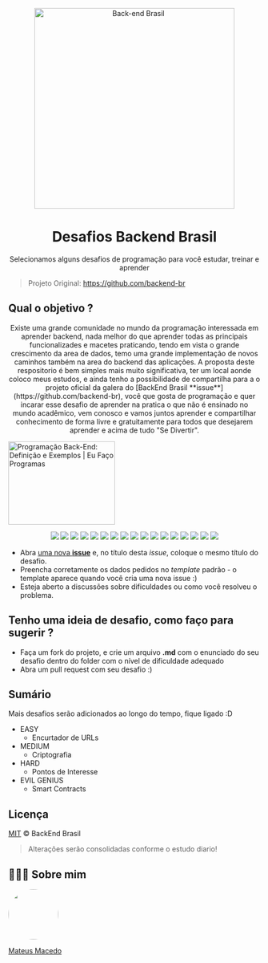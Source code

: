 <p align="center">
 <img src="https://avatars3.githubusercontent.com/u/30732658" width="400" alt="Back-end Brasil">
</p>
<h1 align="center">Desafios Backend Brasil </h1>
<p align="center">Selecionamos alguns desafios de programação para você estudar, treinar e aprender</p>

>Projeto Original: <https://github.com/backend-br>

## Qual o objetivo ?
<p align="center">
Existe uma grande comunidade no mundo da programação interessada em aprender backend, nada melhor do que aprender todas as principais funcionalizades e macetes praticando, tendo em vista o grande crescimento da area de dados, temo uma grande implementação de novos caminhos também na area do backend das aplicações. A proposta deste respositorio é bem simples mais muito significativa, ter um local aonde coloco meus estudos, e ainda tenho a possibilidade de compartilha para a o projeto oficial da galera do [BackEnd Brasil **issue**](https://github.com/backend-br), você que gosta de programação e quer incarar esse desafio de aprender na pratica o que não é ensinado no mundo acadêmico, vem conosco e vamos juntos aprender e compartilhar conhecimento de forma livre e gratuitamente para todos que desejarem aprender e acima de tudo "Se Divertir".
</p>
<img alt="Programação Back-End: Definição e Exemplos | Eu Faço Programas" class="n3VNCb" src="https://eufacoprogramas.com/wp-content/uploads/2018/10/front-end-definicao.jpg" data-noaft="1" jsname="HiaYvf" jsaction="load:XAeZkd;" style="width: 212.789px; height: 166px; margin: 0px;">

<p align="center">
<img src="https://img.shields.io/badge/java%20-FF0000.svg?&style=for-the-badge&logo=java&logoColor=white"/>
<img src="https://img.shields.io/badge/javascript%20-%23323330.svg?&style=for-the-badge&logo=javascript&logoColor=%23F7DF1E"/>
<img src="https://img.shields.io/badge/angular%20-FF0000.svg?&style=for-the-badge&logo=angular&logoColor=white"/>
<img src="https://img.shields.io/badge/react%20-%2320232a.svg?&style=for-the-badge&logo=react&logoColor=%2361DAFB"/>
<img src="https://img.shields.io/badge/react_native%20-%2320232a.svg?&style=for-the-badge&logo=react&logoColor=%2361DAFB"/>
<img src="https://img.shields.io/badge/node.js%20-%2343853D.svg?&style=for-the-badge&logo=node.js&logoColor=white"/>
<img src="https://img.shields.io/badge/typescript%20-%23007ACC.svg?&style=for-the-badge&logo=typescript&logoColor=white"/>
<img src="https://img.shields.io/badge/kotlin%20-%23007ACC.svg?&style=for-the-badge&logo=kotlin&logoColor=white"/>
<img src="https://img.shields.io/badge/elixir%20-314690.svg?&style=for-the-badge&logo=elixir&logoColor=violet"/>
<img src="https://img.shields.io/badge/ruby%20-FF0000.svg?&style=for-the-badge&logo=ruby&logoColor=white"/>
<img src="https://img.shields.io/badge/go%20-87CEFA.svg?&style=for-the-badge&logo=go&logoColor=white"/>
<img src="https://img.shields.io/badge/python%20-314690.svg?&style=for-the-badge&logo=python&logoColor=blue&&yellow=blue"/>
<img src="https://img.shields.io/badge/.NET%20-314690.svg?&style=for-the-badge&logo=.NET&logoColor=white"/>
<img src="https://img.shields.io/badge/vue.js%20-%2343853D.svg?&style=for-the-badge&logo=vue.js&logoColor=white"/>
<img src="https://img.shields.io/badge/php%20-314690.svg?&style=for-the-badge&logo=php&logoColor=blue"/>
<img src="https://img.shields.io/badge/perl%20-314690.svg?&style=for-the-badge&logo=perl&logoColor=informational"/>
<img src="https://img.shields.io/badge/scala%20-314690.svg?&style=for-the-badge&logo=scala&logoColor=red"/>
</p>

- Abra [uma nova **issue**](https://github.com/backend-br/desafios/issues/new) e, no título  desta _issue_, coloque o mesmo título do desafio.
- Preencha corretamente os dados pedidos no _template_ padrão - o template aparece quando você cria uma nova issue :)
- Esteja aberto a discussões sobre dificuldades ou como você resolveu o problema.


## Tenho uma ideia de desafio, como faço para sugerir ?
- Faça um fork do projeto, e crie um arquivo **.md** com o enunciado do seu desafio dentro do folder com o nível de dificuldade adequado
- Abra um pull request com seu desafio :)


## Sumário
Mais desafios serão adicionados ao longo do tempo, fique ligado :D
 * EASY
   * Encurtador de URLs
 * MEDIUM
   * Criptografia
 * HARD
   * Pontos de Interesse
 * EVIL GENIUS
   * Smart Contracts

## Licença

[MIT](/LICENSE) &copy; BackEnd Brasil

>Alterações serão consolidadas conforme o estudo diario!

## 👨🏻‍🚀 Sobre mim
<a href="https://www.linkedin.com/in/mateus-macedo-937a32163/">
 <img style="border-radius:50%" width="100px; "src="https://avatars.githubusercontent.com/u/63172367?s=460&u=11fd26ea8a7f5663d7707d7ef254e4f8bfca1b05&v=4"/>
 <p>Mateus Macedo</p>
</a>
